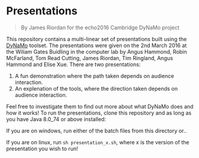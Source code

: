 # Presentations
> By James Riordan for the echo2016 Cambridge DyNaMo project

This repository contains a multi-linear set of presentations built using the
[DyNaMo](https://github.com/echocam/DynamicNarrative) toolset. The presentations
were given on the 2nd March 2016 at the Wiliam Gates Buidling in the computer
lab by Angus Hammond, Robin McFarland, Tom Read Cutting, James Riordan, Tim
Ringland, Angus Hammond and Elise Xue. There are two presentations:

1. A fun demonstration where the path taken depends on audience interaction.
2. An explenation of the tools, where the direction taken depends on audience
   interaction.

Feel free to investigate them to find out more about what DyNaMo does and how it
works! To run the presentations, clone this repository and as long as you have
Java 8.0_74 or above installed:

If you are on windows, run either of the batch files from this directory or..

If you are on linux, run ```sh presentation_x.sh```, where x is the version of
the presentation you wish to run!
